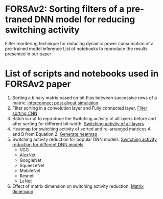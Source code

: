 # FORSAv2: Sorting filters of a pre-traned DNN model for reducing switching activity
Filter reordering technique for reducing dynamic power consumption of a pre-trained model inference List of notebooks to reproduce the results presented in our paper
# List of scripts and notebooks used in FORSAv2 paper
1. Sorting a binary matrix based on bit flips between successive rows of a matrix. [Interconnect post alyout simulation](https://github.com/KM1621/FORSAv2/blob/main/WireModels/Sort_list_wiremodel.ipynb)
2. Filter sorting in a convolution layer and Fully connected layer. [Filter sorting CNN](https://github.com/KM1621/FORSAv2/blob/main/main_LeNet_FORSA.py)
3. Batch script to reproduce the Switching activity of all layers before and after sorting for different bit-width. [Switching activity of all layers](https://github.com/KM1621/FORSAv2/blob/main/FORSA_batch.bat)
4. Heatmap for switching activity of sorted and re-arranged matrices A and B from Equation 2. [Generate heatmap](https://github.com/KM1621/FORSAv2/blob/main/mat_mult_heatmap.py) 
5. Switching activity reduction for popular DNN models. [Switching activity reduction for different DNN models](https://github.com/KM1621/FORSAv2/tree/main/PyTorch-Models)
   - VGG
   - AlexNet
   - GoogleNet
   - SqueezeNet
   - MobileNet
   - Resnet
   - LeNet
6. Effect of matrix dimension on switching activity reduction. [Matrix dimension](https://github.com/KM1621/FORSAv2/blob/main/sw_binary_mat.ipynb) 
